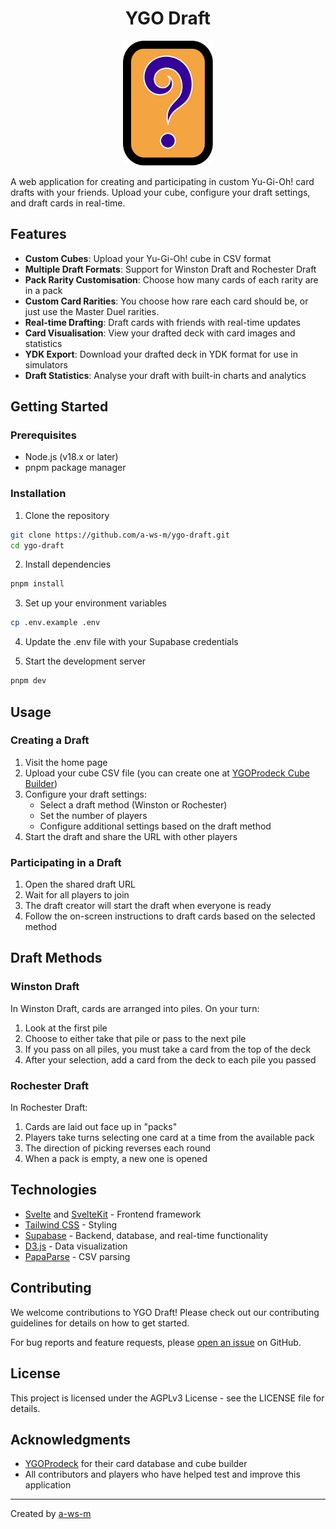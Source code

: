 <div class="title-block" style="text-align: center;" align="center">

# YGO Draft
<p><img title="ygo draft logo" src="static/favicon.svg" height="200" ></p>

</div>

A web application for creating and participating in custom Yu-Gi-Oh! card drafts with your friends. Upload your cube, configure your draft settings, and draft cards in real-time.

## Features

- **Custom Cubes**: Upload your Yu-Gi-Oh! cube in CSV format
- **Multiple Draft Formats**: Support for Winston Draft and Rochester Draft
- **Pack Rarity Customisation**: Choose how many cards of each rarity are in a pack
- **Custom Card Rarities**: You choose how rare each card should be, or just use the Master Duel rarities.
- **Real-time Drafting**: Draft cards with friends with real-time updates
- **Card Visualisation**: View your drafted deck with card images and statistics
- **YDK Export**: Download your drafted deck in YDK format for use in simulators
- **Draft Statistics**: Analyse your draft with built-in charts and analytics

## Getting Started

### Prerequisites

- Node.js (v18.x or later)
- pnpm package manager

### Installation

1. Clone the repository
```bash
git clone https://github.com/a-ws-m/ygo-draft.git
cd ygo-draft
```

2. Install dependencies
```bash
pnpm install
```

3. Set up your environment variables
```bash
cp .env.example .env
```

4. Update the .env file with your Supabase credentials

5. Start the development server
```bash
pnpm dev
```

## Usage

### Creating a Draft

1. Visit the home page
2. Upload your cube CSV file (you can create one at [YGOProdeck Cube Builder](https://ygoprodeck.com/cube/))
3. Configure your draft settings:
   - Select a draft method (Winston or Rochester)
   - Set the number of players
   - Configure additional settings based on the draft method
4. Start the draft and share the URL with other players

### Participating in a Draft

1. Open the shared draft URL
2. Wait for all players to join
3. The draft creator will start the draft when everyone is ready
4. Follow the on-screen instructions to draft cards based on the selected method

## Draft Methods

### Winston Draft

In Winston Draft, cards are arranged into piles. On your turn:
1. Look at the first pile
2. Choose to either take that pile or pass to the next pile
3. If you pass on all piles, you must take a card from the top of the deck
4. After your selection, add a card from the deck to each pile you passed

### Rochester Draft

In Rochester Draft:
1. Cards are laid out face up in "packs"
2. Players take turns selecting one card at a time from the available pack
3. The direction of picking reverses each round
4. When a pack is empty, a new one is opened

## Technologies

- [Svelte](https://svelte.dev/) and [SvelteKit](https://kit.svelte.dev/) - Frontend framework
- [Tailwind CSS](https://tailwindcss.com/) - Styling
- [Supabase](https://supabase.com/) - Backend, database, and real-time functionality
- [D3.js](https://d3js.org/) - Data visualization
- [PapaParse](https://www.papaparse.com/) - CSV parsing

## Contributing

We welcome contributions to YGO Draft! Please check out our contributing guidelines for details on how to get started.

For bug reports and feature requests, please [open an issue](https://github.com/a-ws-m/ygo-draft/issues) on GitHub.

## License

This project is licensed under the AGPLv3 License - see the LICENSE file for details.

## Acknowledgments

- [YGOProdeck](https://ygoprodeck.com/) for their card database and cube builder
- All contributors and players who have helped test and improve this application

---

Created by [a-ws-m](https://github.com/a-ws-m)